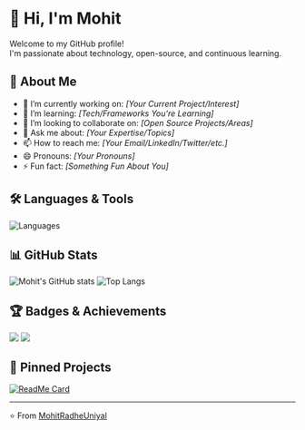 # 👋 Hi, I'm Mohit 

Welcome to my GitHub profile!  
I'm passionate about technology, open-source, and continuous learning.

## 🚀 About Me
- 🔭 I’m currently working on: *[Your Current Project/Interest]*
- 🌱 I’m learning: *[Tech/Frameworks You're Learning]*
- 👯 I’m looking to collaborate on: *[Open Source Projects/Areas]*
- 💬 Ask me about: *[Your Expertise/Topics]*
- 📫 How to reach me: *[Your Email/LinkedIn/Twitter/etc.]*
- 😄 Pronouns: *[Your Pronouns]*
- ⚡ Fun fact: *[Something Fun About You]*

## 🛠️ Languages & Tools
![Languages](https://skillicons.dev/icons?i=python,js,java,react,html,css,git,github,linux)

## 📊 GitHub Stats
![Mohit's GitHub stats](https://github-readme-stats.vercel.app/api?username=MohitRadheUniyal&show_icons=true&theme=radical)
![Top Langs](https://github-readme-stats.vercel.app/api/top-langs/?username=MohitRadheUniyal&layout=compact&theme=radical)

## 🏆 Badges & Achievements
![](https://img.shields.io/github/followers/MohitRadheUniyal?label=Follow&style=social)
![](https://img.shields.io/github/stars/MohitRadheUniyal?style=social)

## 📂 Pinned Projects
<!-- Pin your best repositories below -->
[![ReadMe Card](https://github-readme-stats.vercel.app/api/pin/?username=MohitRadheUniyal&repo=YOUR-REPO-NAME)](https://github.com/MohitRadheUniyal/YOUR-REPO-NAME)

---

⭐️ From [MohitRadheUniyal](https://github.com/MohitRadheUniyal)
